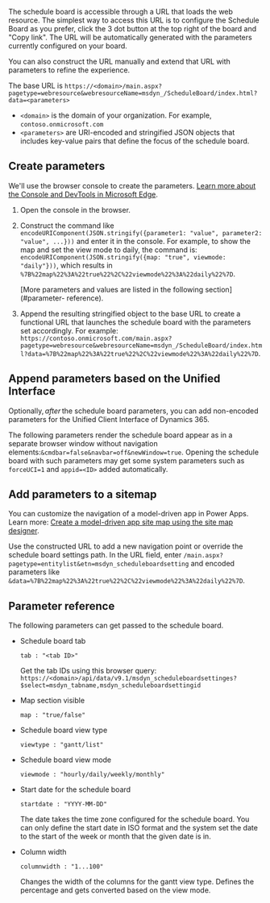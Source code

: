 The schedule board is accessible through a URL that loads the web resource. The simplest way to access this URL is to configure the Schedule Board as you prefer, click the 3 dot button at the top right of the board and "Copy link". The URL will be automatically generated with the parameters currently configured on your board.

You can also construct the URL manually and extend that URL with parameters to refine the experience.

The base URL is `https://<domain>/main.aspx?pagetype=webresource&webresourceName=msdyn_/ScheduleBoard/index.html?data=<parameters>`

- `<domain>` is the domain of your organization. For example, `contoso.onmicrosoft.com`
- `<parameters>` are URI-encoded and stringified JSON objects that includes key-value pairs that define the focus of the schedule board.

## Create parameters

We'll use the browser console to create the parameters. [Learn more about the Console and DevTools in Microsoft Edge](/microsoft-edge/devtools-guide-chromium/console/).

1. Open the console in the browser.

1. Construct the command like `encodeURIComponent(JSON.stringify({parameter1: "value", parameter2: "value", ...}))` and enter it in the console. For example, to show the map and set the view mode to daily, the command is: `encodeURIComponent(JSON.stringify({map: "true", viewmode: "daily"}))`, which results in `%7B%22map%22%3A%22true%22%2C%22viewmode%22%3A%22daily%22%7D`.

   [More parameters and values are listed in the following section](#parameter- reference).

1. Append the resulting stringified object to the base URL to create a functional URL that launches the schedule board with the parameters set accordingly. For example: `https://contoso.onmicrosoft.com/main.aspx?pagetype=webresource&webresourceName=msdyn_/ScheduleBoard/index.html?data=%7B%22map%22%3A%22true%22%2C%22viewmode%22%3A%22daily%22%7D`.

## Append parameters based on the Unified Interface

Optionally, *after* the schedule board parameters, you can add non-encoded parameters for the Unified Client Interface of Dynamics 365.

The following parameters render the schedule board appear as in a separate browser window without navigation elements:`&cmdbar=false&navbar=off&newWindow=true`. Opening the schedule board with such parameters may get some system parameters such as `forceUCI=1` and `appid=<ID>` added automatically.

## Add parameters to a sitemap

You can customize the navigation of a model-driven app in Power Apps. Learn more: [Create a model-driven app site map using the site map designer](/power-apps/maker/model-driven-apps/create-site-map-app).

Use the constructed URL to add a new navigation point or override the schedule board settings path. In the URL field, enter `/main.aspx?pagetype=entitylist&etn=msdyn_scheduleboardsetting` and encoded parameters like `&data=%7B%22map%22%3A%22true%22%2C%22viewmode%22%3A%22daily%22%7D`. 

## Parameter reference

The following parameters can get passed to the schedule board.

- Schedule board tab

  `tab : "<tab ID>"`

  Get the tab IDs using this browser query: `https://<domain>/api/data/v9.1/msdyn_scheduleboardsettinges?$select=msdyn_tabname,msdyn_scheduleboardsettingid`

- Map section visible

  `map : "true/false"`

- Schedule board view type

  `viewtype : "gantt/list"`

- Schedule board view mode

  `viewmode : "hourly/daily/weekly/monthly"`

- Start date for the schedule board

  `startdate : "YYYY-MM-DD"`

  The date takes the time zone configured for the schedule board. You can only define the start date in ISO format and the system set the date to the start of the week or month that the given date is in.

- Column width

  `columnwidth : "1...100"` 

  Changes the width of the columns for the gantt view type. Defines the percentage and gets converted based on the view mode.
